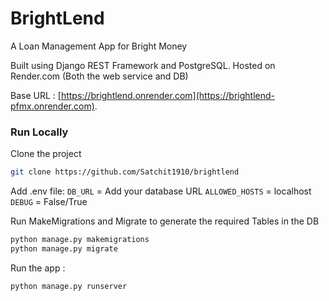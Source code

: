
# BrightLend

A Loan Management App for Bright Money

Built using Django REST Framework and PostgreSQL.
Hosted on Render.com (Both the web service and DB)

Base URL : [https://brightlend.onrender.com](https://brightlend-pfmx.onrender.com).

### Run Locally

Clone the project

```bash
git clone https://github.com/Satchit1910/brightlend
```
Add .env file:
`DB_URL` = Add your database URL
`ALLOWED_HOSTS` = localhost
`DEBUG` = False/True

Run MakeMigrations and Migrate to generate the required Tables in the DB

```bash
python manage.py makemigrations
python manage.py migrate
```

Run the app :
```bash
python manage.py runserver
```



